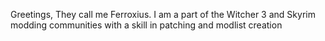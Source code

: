 Greetings,
They call me Ferroxius.
I am a part of the Witcher 3 and Skyrim modding communities with a skill in patching and modlist creation
